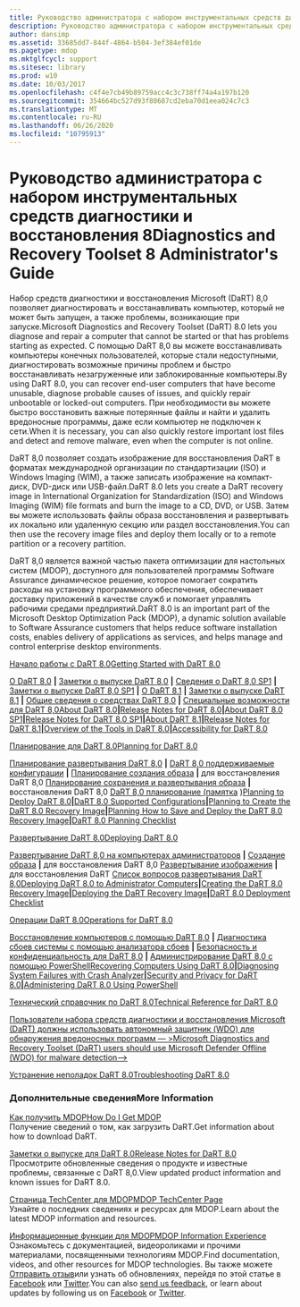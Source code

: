 ```yaml
---
title: Руководство администратора с набором инструментальных средств диагностики и восстановления 8
description: Руководство администратора с набором инструментальных средств диагностики и восстановления 8
author: dansimp
ms.assetid: 33685dd7-844f-4864-b504-3ef384ef01de
ms.pagetype: mdop
ms.mktglfcycl: support
ms.sitesec: library
ms.prod: w10
ms.date: 10/03/2017
ms.openlocfilehash: c4f4e7cb49b89759acc4c3c738ff74a4a197b120
ms.sourcegitcommit: 354664bc527d93f80687cd2eba70d1eea024c7c3
ms.translationtype: MT
ms.contentlocale: ru-RU
ms.lasthandoff: 06/26/2020
ms.locfileid: "10795913"
---
```

# <span data-ttu-id="0a7ef-103">Руководство администратора с набором инструментальных средств диагностики и восстановления 8</span><span class="sxs-lookup"><span data-stu-id="0a7ef-103">Diagnostics and Recovery Toolset 8 Administrator's Guide</span></span>


<span data-ttu-id="0a7ef-104">Набор средств диагностики и восстановления Microsoft (DaRT) 8,0 позволяет диагностировать и восстанавливать компьютер, который не может быть запущен, а также проблемы, возникающие при запуске.</span><span class="sxs-lookup"><span data-stu-id="0a7ef-104">Microsoft Diagnostics and Recovery Toolset (DaRT) 8.0 lets you diagnose and repair a computer that cannot be started or that has problems starting as expected.</span></span> <span data-ttu-id="0a7ef-105">С помощью DaRT 8,0 вы можете восстанавливать компьютеры конечных пользователей, которые стали недоступными, диагностировать возможные причины проблем и быстро восстанавливать незагруженные или заблокированные компьютеры.</span><span class="sxs-lookup"><span data-stu-id="0a7ef-105">By using DaRT 8.0, you can recover end-user computers that have become unusable, diagnose probable causes of issues, and quickly repair unbootable or locked-out computers.</span></span> <span data-ttu-id="0a7ef-106">При необходимости вы можете быстро восстановить важные потерянные файлы и найти и удалить вредоносные программы, даже если компьютер не подключен к сети.</span><span class="sxs-lookup"><span data-stu-id="0a7ef-106">When it is necessary, you can also quickly restore important lost files and detect and remove malware, even when the computer is not online.</span></span>

<span data-ttu-id="0a7ef-107">DaRT 8,0 позволяет создать изображение для восстановления DaRT в форматах международной организации по стандартизации (ISO) и Windows Imaging (WIM), а также записать изображение на компакт-диск, DVD-диск или USB-файл.</span><span class="sxs-lookup"><span data-stu-id="0a7ef-107">DaRT 8.0 lets you create a DaRT recovery image in International Organization for Standardization (ISO) and Windows Imaging (WIM) file formats and burn the image to a CD, DVD, or USB.</span></span> <span data-ttu-id="0a7ef-108">Затем вы можете использовать файлы образа восстановления и развертывать их локально или удаленную секцию или раздел восстановления.</span><span class="sxs-lookup"><span data-stu-id="0a7ef-108">You can then use the recovery image files and deploy them locally or to a remote partition or a recovery partition.</span></span>

<span data-ttu-id="0a7ef-109">DaRT 8,0 является важной частью пакета оптимизации для настольных систем (MDOP), доступного для пользователей программы Software Assurance динамическое решение, которое помогает сократить расходы на установку программного обеспечения, обеспечивает доставку приложений в качестве служб и помогает управлять рабочими средами предприятий.</span><span class="sxs-lookup"><span data-stu-id="0a7ef-109">DaRT 8.0 is an important part of the Microsoft Desktop Optimization Pack (MDOP), a dynamic solution available to Software Assurance customers that helps reduce software installation costs, enables delivery of applications as services, and helps manage and control enterprise desktop environments.</span></span>

<a href="" id="getting-started-with-dart-8-0"></a>[<span data-ttu-id="0a7ef-110">Начало работы с DaRT 8.0</span><span class="sxs-lookup"><span data-stu-id="0a7ef-110">Getting Started with DaRT 8.0</span></span>](getting-started-with-dart-80-dart-8.md)  

<span data-ttu-id="0a7ef-111">[О DaRT 8,0](about-dart-80-dart-8.md) **|** [Заметки о выпуске DaRT 8,0](release-notes-for-dart-80--dart-8.md) **|** [Сведения о DaRT 8,0 SP1](about-dart-80-sp1.md) **|** [Заметки о выпуске DaRT 8,0 SP1](release-notes-for-dart-80-sp1.md) **|** [О DaRT 8,1](about-dart-81.md) **|** [Заметки о выпуске DaRT 8,1](release-notes-for-dart-81.md) **|** [Общие сведения о средствах DaRT 8,0](overview-of-the-tools-in-dart-80-dart-8.md) **|** [Специальные возможности для DaRT 8,0](accessibility-for-dart-80-dart-8.md)</span><span class="sxs-lookup"><span data-stu-id="0a7ef-111">[About DaRT 8.0](about-dart-80-dart-8.md)**|**[Release Notes for DaRT 8.0](release-notes-for-dart-80--dart-8.md)**|**[About DaRT 8.0 SP1](about-dart-80-sp1.md)**|**[Release Notes for DaRT 8.0 SP1](release-notes-for-dart-80-sp1.md)**|**[About DaRT 8.1](about-dart-81.md)**|**[Release Notes for DaRT 8.1](release-notes-for-dart-81.md)**|**[Overview of the Tools in DaRT 8.0](overview-of-the-tools-in-dart-80-dart-8.md)**|**[Accessibility for DaRT 8.0](accessibility-for-dart-80-dart-8.md)</span></span>

<a href="" id="planning-for-dart-8-0"></a>[<span data-ttu-id="0a7ef-112">Планирование для DaRT 8.0</span><span class="sxs-lookup"><span data-stu-id="0a7ef-112">Planning for DaRT 8.0</span></span>](planning-for-dart-80-dart-8.md)  

<span data-ttu-id="0a7ef-113">[Планирование развертывания DaRT 8,0](planning-to-deploy-dart-80-dart-8.md) **|** [DaRT 8,0 поддерживаемые конфигурации](dart-80-supported-configurations-dart-8.md) **|** [Планирование создания образа](planning-to-create-the-dart-80-recovery-image-dart-8.md) **|** для восстановления DaRT 8,0 [Планирование сохранения и развертывания образа](planning-how-to-save-and-deploy-the-dart-80-recovery-image-dart-8.md) **|** восстановления DaRT 8,0 [DaRT 8,0 планирование (памятка](dart-80-planning-checklist-dart-8.md) )</span><span class="sxs-lookup"><span data-stu-id="0a7ef-113">[Planning to Deploy DaRT 8.0](planning-to-deploy-dart-80-dart-8.md)**|**[DaRT 8.0 Supported Configurations](dart-80-supported-configurations-dart-8.md)**|**[Planning to Create the DaRT 8.0 Recovery Image](planning-to-create-the-dart-80-recovery-image-dart-8.md)**|**[Planning How to Save and Deploy the DaRT 8.0 Recovery Image](planning-how-to-save-and-deploy-the-dart-80-recovery-image-dart-8.md)**|**[DaRT 8.0 Planning Checklist](dart-80-planning-checklist-dart-8.md)</span></span>

<a href="" id="deploying-dart-8-0"></a>[<span data-ttu-id="0a7ef-114">Развертывание DaRT 8.0</span><span class="sxs-lookup"><span data-stu-id="0a7ef-114">Deploying DaRT 8.0</span></span>](deploying-dart-80-dart-8.md)  

<span data-ttu-id="0a7ef-115">[Развертывание DaRT 8,0 на компьютерах администраторов](deploying-dart-80-to-administrator-computers-dart-8.md) **|** [Создание образа](creating-the-dart-80-recovery-image-dart-8.md) **|** для восстановления DaRT 8,0 [Развертывание изображения](deploying-the-dart-recovery-image-dart-8.md) **|** для восстановления DaRT [Список вопросов развертывания DaRT 8,0](dart-80-deployment-checklist-dart-8.md)</span><span class="sxs-lookup"><span data-stu-id="0a7ef-115">[Deploying DaRT 8.0 to Administrator Computers](deploying-dart-80-to-administrator-computers-dart-8.md)**|**[Creating the DaRT 8.0 Recovery Image](creating-the-dart-80-recovery-image-dart-8.md)**|**[Deploying the DaRT Recovery Image](deploying-the-dart-recovery-image-dart-8.md)**|**[DaRT 8.0 Deployment Checklist](dart-80-deployment-checklist-dart-8.md)</span></span>

<a href="" id="operations-for-dart-8-0"></a>[<span data-ttu-id="0a7ef-116">Операции DaRT 8.0</span><span class="sxs-lookup"><span data-stu-id="0a7ef-116">Operations for DaRT 8.0</span></span>](operations-for-dart-80-dart-8.md)  

<span data-ttu-id="0a7ef-117">[Восстановление компьютеров с помощью DaRT 8,0](recovering-computers-using-dart-80-dart-8.md) **|** [Диагностика сбоев системы с помощью анализатора сбоев](diagnosing-system-failures-with-crash-analyzer--dart-8.md) **|** [Безопасность и конфиденциальность для DaRT 8,0](security-and-privacy-for-dart-80-dart-8.md) **|** [Администрирование DaRT 8,0 с помощью PowerShell](administering-dart-80-using-powershell-dart-8.md)</span><span class="sxs-lookup"><span data-stu-id="0a7ef-117">[Recovering Computers Using DaRT 8.0](recovering-computers-using-dart-80-dart-8.md)**|**[Diagnosing System Failures with Crash Analyzer](diagnosing-system-failures-with-crash-analyzer--dart-8.md)**|**[Security and Privacy for DaRT 8.0](security-and-privacy-for-dart-80-dart-8.md)**|**[Administering DaRT 8.0 Using PowerShell](administering-dart-80-using-powershell-dart-8.md)</span></span>

<a href="" id="technical-reference-for-dart-8-0"></a>[<span data-ttu-id="0a7ef-118">Технический справочник по DaRT 8.0</span><span class="sxs-lookup"><span data-stu-id="0a7ef-118">Technical Reference for DaRT 8.0</span></span>](technical-reference-for-dart-80-new-ia.md)  

[<span data-ttu-id="0a7ef-119">Пользователи набора средств диагностики и восстановления Microsoft (DaRT) должны использовать автономный защитник (WDO) для обнаружения вредоносных программ — ></span><span class="sxs-lookup"><span data-stu-id="0a7ef-119">Microsoft Diagnostics and Recovery Toolset (DaRT) users should use Microsoft Defender Offline (WDO) for malware detection--></span></span>](use-windows-defender-offline-wdo-for-malware-protection-not-dart.md)

<a href="" id="troubleshooting-dart-8-0"></a>[<span data-ttu-id="0a7ef-120">Устранение неполадок DaRT 8.0</span><span class="sxs-lookup"><span data-stu-id="0a7ef-120">Troubleshooting DaRT 8.0</span></span>](troubleshooting-dart-80-dart-8.md)  

### <span data-ttu-id="0a7ef-121">Дополнительные сведения</span><span class="sxs-lookup"><span data-stu-id="0a7ef-121">More Information</span></span>

<a href="" id="how-do-i-get-mdop"></a>[<span data-ttu-id="0a7ef-122">Как получить MDOP</span><span class="sxs-lookup"><span data-stu-id="0a7ef-122">How Do I Get MDOP</span></span>](https://go.microsoft.com/fwlink/?LinkId=322049)  
<span data-ttu-id="0a7ef-123">Получение сведений о том, как загрузить DaRT.</span><span class="sxs-lookup"><span data-stu-id="0a7ef-123">Get information about how to download DaRT.</span></span>

<a href="" id="release-notes-for-dart-8-0"></a>[<span data-ttu-id="0a7ef-124">Заметки о выпуске для DaRT 8.0</span><span class="sxs-lookup"><span data-stu-id="0a7ef-124">Release Notes for DaRT 8.0</span></span>](release-notes-for-dart-80--dart-8.md)  
<span data-ttu-id="0a7ef-125">Просмотрите обновленные сведения о продукте и известные проблемы, связанные с DaRT 8,0.</span><span class="sxs-lookup"><span data-stu-id="0a7ef-125">View updated product information and known issues for DaRT 8.0.</span></span>

<a href="" id="mdop-techcenter-page"></a>[<span data-ttu-id="0a7ef-126">Страница TechCenter для MDOP</span><span class="sxs-lookup"><span data-stu-id="0a7ef-126">MDOP TechCenter Page</span></span>](https://go.microsoft.com/fwlink/p/?LinkId=225286)  
<span data-ttu-id="0a7ef-127">Узнайте о последних сведениях и ресурсах для MDOP.</span><span class="sxs-lookup"><span data-stu-id="0a7ef-127">Learn about the latest MDOP information and resources.</span></span>

<a href="" id="mdop-information-experience"></a>[<span data-ttu-id="0a7ef-128">Информационные функции для MDOP</span><span class="sxs-lookup"><span data-stu-id="0a7ef-128">MDOP Information Experience</span></span>](https://go.microsoft.com/fwlink/p/?LinkId=236032)  
<span data-ttu-id="0a7ef-129">Ознакомьтесь с документацией, видеороликами и прочими материалами, посвященными технологиям MDOP.</span><span class="sxs-lookup"><span data-stu-id="0a7ef-129">Find documentation, videos, and other resources for MDOP technologies.</span></span> <span data-ttu-id="0a7ef-130">Вы также можете [Отправить отзыв](mailto:MDOPDocs@microsoft.com)или узнать об обновлениях, перейдя по этой статье в [Facebook](https://go.microsoft.com/fwlink/p/?LinkId=242445) или [Twitter](https://go.microsoft.com/fwlink/p/?LinkId=242447).</span><span class="sxs-lookup"><span data-stu-id="0a7ef-130">You can also [send us feedback](mailto:MDOPDocs@microsoft.com), or learn about updates by following us on [Facebook](https://go.microsoft.com/fwlink/p/?LinkId=242445) or [Twitter](https://go.microsoft.com/fwlink/p/?LinkId=242447).</span></span>

 

 





